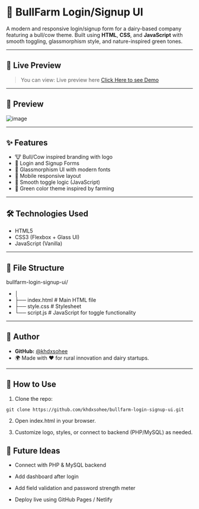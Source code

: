 # 🐃 BullFarm Login/Signup UI

A modern and responsive login/signup form for a dairy-based company featuring a bull/cow theme. Built using **HTML**, **CSS**, and **JavaScript** with smooth toggling, glassmorphism style, and nature-inspired green tones.

---

## 🚀 Live Preview

> You can view: Live preview here
[Click Here to see Demo](https://khalid-randhawa.web.app/apps-projects/bull-signup.html)

---

## 📸 Preview

![image](https://github.com/user-attachments/assets/c6a9b836-5ca2-4767-b311-33b7755f23b1)


---

## ✨ Features

- 🐮 Bull/Cow inspired branding with logo
- 🔐 Login and Signup Forms
- 🎨 Glassmorphism UI with modern fonts
- 📱 Mobile responsive layout
- 🧠 Smooth toggle logic (JavaScript)
- 🌿 Green color theme inspired by farming

---

## 🛠️ Technologies Used

- HTML5  
- CSS3 (Flexbox + Glass UI)  
- JavaScript (Vanilla)

---

## 📂 File Structure
bullfarm-login-signup-ui/
- │
- ├── index.html # Main HTML file
- ├── style.css # Stylesheet
- └── script.js # JavaScript for toggle functionality


---

## 👤 Author

- **GitHub:** [@khdxsohee](https://github.com/khdxsohee/bullfarm-login-signup-ui)
- 🌍 Made with ❤️ for rural innovation and dairy startups.

---

## 🔧 How to Use

1. Clone the repo:
```
git clone https://github.com/khdxsohee/bullfarm-login-signup-ui.git
```

2. Open index.html in your browser.

3. Customize logo, styles, or connect to backend (PHP/MySQL) as needed.

## 🐄 Future Ideas
- Connect with PHP & MySQL backend

- Add dashboard after login

- Add field validation and password strength meter

- Deploy live using GitHub Pages / Netlify




